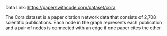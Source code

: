 Data Link: https://paperswithcode.com/dataset/cora

The Cora dataset is a paper citation network data that consists of 2,708 scientific publications. Each node in the graph represents each publication and a pair of nodes is connected with an edge if one paper cites the other.